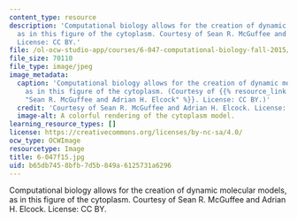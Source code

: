```yaml
---
content_type: resource
description: 'Computational biology allows for the creation of dynamic molecular models,
  as in this figure of the cytoplasm. Courtesy of Sean R. McGuffee and Adrian H. Elcock.
  License: CC BY.'
file: /ol-ocw-studio-app/courses/6-047-computational-biology-fall-2015/b65db7458bfb7d5b849a6125731a6296_6-047f15.jpg
file_size: 70110
file_type: image/jpeg
image_metadata:
  caption: 'Computational biology allows for the creation of dynamic molecular models,
    as in this figure of the cytoplasm. (Courtesy of {{% resource_link "bdf7196a-17bd-420e-8e1c-0d465b2c052c"
    "Sean R. McGuffee and Adrian H. Elcock" %}}. License: CC BY.)'
  credit: 'Courtesy of Sean R. McGuffee and Adrian H. Elcock. License: CC BY.'
  image-alt: A colorful rendering of the cytoplasm model.
learning_resource_types: []
license: https://creativecommons.org/licenses/by-nc-sa/4.0/
ocw_type: OCWImage
resourcetype: Image
title: 6-047f15.jpg
uid: b65db745-8bfb-7d5b-849a-6125731a6296
---
```

Computational biology allows for the creation of dynamic molecular models, as in this figure of the cytoplasm. Courtesy of Sean R. McGuffee and Adrian H. Elcock. License: CC BY.